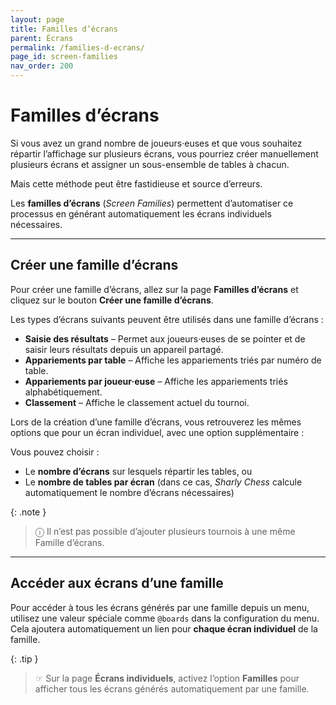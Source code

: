 ```yaml
---
layout: page
title: Familles d’écrans
parent: Écrans
permalink: /families-d-ecrans/
page_id: screen-families
nav_order: 200
---
```


# Familles d’écrans

Si vous avez un grand nombre de joueurs·euses et que vous souhaitez répartir l’affichage sur plusieurs écrans, vous pourriez créer manuellement plusieurs écrans et assigner un sous-ensemble de tables à chacun.

Mais cette méthode peut être fastidieuse et source d’erreurs.

Les **familles d’écrans** (_Screen Families_) permettent d’automatiser ce processus en générant automatiquement les écrans individuels nécessaires.

---

## Créer une famille d’écrans

Pour créer une famille d’écrans, allez sur la page **Familles d’écrans** et cliquez sur le bouton **Créer une famille d’écrans**.

Les types d’écrans suivants peuvent être utilisés dans une famille d’écrans :

- **Saisie des résultats** – Permet aux joueurs·euses de se pointer et de saisir leurs résultats depuis un appareil partagé.
- **Appariements par table** – Affiche les appariements triés par numéro de table.
- **Appariements par joueur·euse** – Affiche les appariements triés alphabétiquement.
- **Classement** – Affiche le classement actuel du tournoi.

Lors de la création d’une famille d’écrans, vous retrouverez les mêmes options que pour un écran individuel, avec une option supplémentaire :

Vous pouvez choisir :

- Le **nombre d’écrans** sur lesquels répartir les tables, ou
- Le **nombre de tables par écran** (dans ce cas, _Sharly Chess_ calcule automatiquement le nombre d’écrans nécessaires)

{: .note }
> ⓘ Il n’est pas possible d’ajouter plusieurs tournois à une même Famille d’écrans.

---

## Accéder aux écrans d’une famille

Pour accéder à tous les écrans générés par une famille depuis un menu, utilisez une valeur spéciale comme `@boards` dans la configuration du menu.
Cela ajoutera automatiquement un lien pour **chaque écran individuel** de la famille.

{: .tip }
> ☞ Sur la page **Écrans individuels**, activez l’option **Familles** pour afficher tous les écrans générés automatiquement par une famille.
